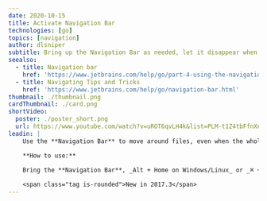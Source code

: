 ```yaml
---
date: 2020-10-15
title: Activate Navigation Bar
technologies: [go]
topics: [navigation]
author: dlsniper
subtitle: Bring up the Navigation Bar as needed, let it disappear when finished.
seealso:
  - title: Navigation bar
    href: 'https://www.jetbrains.com/help/go/part-4-using-the-navigation-bar.html'
  - title: Navigating Tips and Tricks
    href: 'https://www.jetbrains.com/help/go/navigation-bar.html'
thumbnail: ./thumbnail.png
cardThumbnail: ./card.png
shortVideo:
  poster: ./poster_short.png
  url: https://www.youtube.com/watch?v=uROT6qvLH4k&list=PLM-t1Z4tbFfnXnghmtk6WVz10_pivOw25&index=9&t=0s
leadin: |
    Use the **Navigation Bar** to move around files, even when the whole UI is hidden away.

    **How to use:**
    
    Bring the **Navigation Bar**, _Alt + Home on Windows/Linux_ or _⌘ + ↑ on macOS_.

    <span class="tag is-rounded">New in 2017.3</span>
---
```

